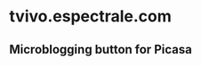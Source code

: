 tvivo.espectrale.com
====================

Microblogging button for Picasa
-------------------------------

